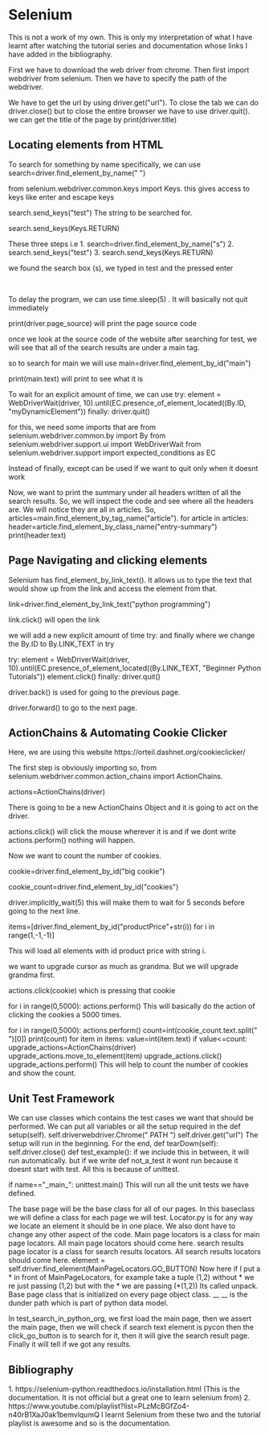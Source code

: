 # Selenium
<p>
  This is not a work of my own. This is only my interpretation of what I have learnt after watching the tutorial series and documentation whose links
  I have added in the bibliography.
  
  First we have to download the web driver from chrome. Then first import webdriver from selenium. Then we have to specify the path of the webdriver. 
  </p>
  <p> We have to get the url by using driver.get("url"). To close the tab we can do driver.close() but to close the entire browser we have to use driver.quit(). we can get the title of the page by print(driver.title)</p>
  <h2>Locating elements from HTML </h2>
    <p> To search for something by name specifically, we can use search=driver.find_element_by_name(" ")</p>
    <p> from selenium.webdriver.common.keys import Keys. this gives access to keys like enter and escape keys </p>
    <p> search.send_keys("test") The string to be searched for.</p>
    <p>search.send_keys(Keys.RETURN)</p>
    <p>These three steps i.e 1. search=driver.find_element_by_name("s") 2. search.send_keys("test") 3. search.send_keys(Keys.RETURN)<p>
  <p>we found the search box (s), we typed in test and the pressed enter </p>
  </br>
  <p>To delay the program, we can use time.sleep(5) . It will basically not quit immediately </p>
  <p>print(driver.page_source) will print the page source code </p>
  <p> once we look at the source code of the website after searching for test, we will see that all of the search results are under a main tag. </p>
  <p> so to search for main we will use main=driver.find_element_by_id("main")</p>
  <p>print(main.text) will print to see what it is </p>
  <p> To wait for an explicit amount of time, we can use 
  try:
  element = WebDriverWait(driver, 10).until(EC.presence_of_element_located((By.ID, "myDynamicElement"))
finally:
driver.quit()</p>
  <p>for this, we need some imports that are from selenium.webdriver.common.by import By
from selenium.webdriver.support.ui import WebDriverWait
from selenium.webdriver.support import expected_conditions as EC </p>
<p> Instead of finally, except can be used if we want to quit only when it doesnt work </p>
<p> Now, we want to print the summary under all headers written of all the search results. So, we will inspect the code and see where all the headers are. We will notice they are all in articles. So, articles=main.find_element_by_tag_name("article").
  for article in articles:
    header=article.find_element_by_class_name("entry-summary")
  print(header.text)
  <h2>Page Navigating and clicking elements </h2>
  <p>Selenium has find_element_by_link_text(). It allows us to type the text that would show up from the link and access the element from that.</p>
  <p>link=driver.find_element_by_link_text("python programming") </p>
  <p>link.click() will open the link </p>
  <p>we will add a new explicit amount of time try: and finally where we change the By.ID to By.LINK_TEXT in try</p>
  <p>
  try:
  element = WebDriverWait(driver, 10).until(EC.presence_of_element_located((By.LINK_TEXT, "Beginner Python Tutorials"))
  element.click()
finally:
driver.quit()
  </p>
  <p>driver.back() is used for going to the previous page. </p>
  <p>driver.forward() to go to the next page. </p>
  <h2> ActionChains & Automating Cookie Clicker </h2>
  <p>Here, we are using this website https://orteil.dashnet.org/cookieclicker/ </p>
  <p> The first step is obviously importing so, from selenium.webdriver.common.action_chains import ActionChains. </p>
  <p>actions=ActionChains(driver)</p>
  <p> There is going to be a new ActionChains Object and it is going to act on the driver. </p>
  <p> actions.click() will click the mouse wherever it is and if we dont write actions.perform() nothing will happen. </p>
  <p>Now we want to count the number of cookies. </p>
  <p> cookie=driver.find_element_by_id("big cookie") </p>
  <p>cookie_count=driver.find_element_by_id("cookies") </p>
  <p>driver.implicitly_wait(5) this will make them to wait for 5 seconds before going to the next line. </p>
  <p>items=[driver.find_element_by_id("productPrice"+str(i)) for i in range(1,-1,-1)] <p>
  <p> This will load all elements with id product price with string i.</p>
  <p> we want to upgrade cursor as much as grandma. But we will upgrade grandma first. </p>
  <p> actions.click(cookie) which is pressing that cookie </p>
  <p>for i in range(0,5000):
    actions.perform()
  This will basically do the action of clicking the cookies a 5000 times. </p>
  <p>
  for i in range(0,5000):
    actions.perform()
    count=int(cookie_count.text.split(" ")[0])
    print(count)
    for item in items:
        value=int(item.text)
        if value<=count:
            upgrade_actions=ActionChains(driver)
            upgrade_actions.move_to_element(item)
            upgrade_actions.click()
            upgrade_actions.perform()
                        This will help to count the number of cookies and show the count. </p> 
  <h2> Unit Test Framework </h2>
  <p>
  We can use classes which contains the test cases we want that should be performed.
  We can put all variables or all the setup required in the def setup(self).
  self.driverwebdriver.Chrome(" PATH ")
  self.driver.get("url")
  The setup will run in the beginning.
  For the end,
  def tearDown(self):
    self.driver.close()
  def test_example():
  if we include this in between, it will run automatically.
  but if we write def not_a_test it wont run because it doesnt start with test.
  All this is because of unittest.
  </p>
  <p> if name=="_main_":
          unittest.main()
  This will run all the unit tests we have defined. </p>
  <p>The base page will be the base class for all of our pages.
  In this baseclass we will define a class for each page we will test.
  Locator.py is for any way we locate an element it should be in one place.
  We also dont have to change any other aspect of the code.
  Main page locators is a class for main page locators. All main page locators should come here.
  search results page locator is a class for search results locators. All search results locators should come here.
  element = self.driver.find_element(MainPageLocators.GO_BUTTON)
  Now here if I put a * in front of MainPageLocators,
  for example take a tuple (1,2) without * we re just passing (1,2) but with the * we are passing (*(1,2))
  Its called unpack.
  Base page class that is initialized on every page object class.
  __ __ is the dunder path which is part of python data model.
  </p>
  <p>In test_search_in_python_org, we first load the main page, then we assert the main page, then we will check if search text element is pycon
  then the click_go_button is to search for it, then it will give the search result page. Finally it will tell if we got any results.
  </p>
  
  <h2>Bibliography </h2>
  <p>
  1. https://selenium-python.readthedocs.io/installation.html (This is the documentation. It is not official but a great one to learn selenium from)
  2. https://www.youtube.com/playlist?list=PLzMcBGfZo4-n40rB1XaJ0ak1bemvlqumQ
  I learnt Selenium from these two and the tutorial playlist is awesome and so is the documentation. </p>
  
  
  
  
  


  
  
